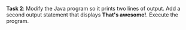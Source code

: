 **Task 2**: Modify the Java program so it prints two lines of output. Add a second output statement that displays **That's awesome!**. Execute the program.

